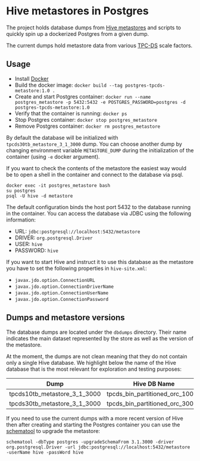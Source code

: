 # Hive metastores in Postgres

The project holds database dumps from [Hive metastores](https://cwiki.apache.org/confluence/display/Hive/AdminManual+Metastore+3.0+Administration)
and scripts to quickly spin up a dockerized Postgres from a given dump.

The current dumps hold metastore data from various [TPC-DS](http://www.tpc.org/tpcds/)
scale factors.

## Usage

-   Install [Docker](https://www.docker.com/)
-   Build the docker image: `docker build --tag postgres-tpcds-metastore:1.0 .`
-   Create and start Postgres container:
  `docker run --name postgres_metastore -p 5432:5432 -e POSTGRES_PASSWORD=postgres -d postgres-tpcds-metastore:1.0`      
-   Verify that the container is running: `docker ps`
-   Stop Postgres container: `docker stop postgres_metastore`
-   Remove Postgres container: `docker rm postgres_metastore`

By default the database will be initialized with `tpcds30tb_metastore_3_1_3000`
dump. You can choose another dump by changing environment variable
`METASTORE_DUMP` during the initialization of the container (using `-e` docker
argument).

If you want to check the contents of the metastore the easiest way would be to
open a shell in the container and connect to the database via psql.

    docker exec -it postgres_metastore bash
    su postgres
    psql -U hive -d metastore

The default configuration binds the host port 5432 to the database running in
the container. You can access the database via JDBC using the following
information:

-   URL: `jdbc:postgresql://localhost:5432/metastore`
-   DRIVER: `org.postgresql.Driver`
-   USER: `hive`
-   PASSWORD: `hive`

If you want to start Hive and instruct it to use this database as the metastore
you have to set the following properties in `hive-site.xml`:

-   `javax.jdo.option.ConnectionURL`
-   `javax.jdo.option.ConnectionDriverName`
-   `javax.jdo.option.ConnectionUserName`
-   `javax.jdo.option.ConnectionPassword`

## Dumps and metastore versions

The database dumps are located under the `dbdumps` directory. Their name
indicates the main dataset represented by the store as well as the version of
the metastore.

At the moment, the dumps are not clean meaning that they do not contain only a
single Hive database. We highlight below the name of the Hive database that is
the most relevant for exploration and testing purposes:

| Dump                         | Hive DB Name                    |
| ---------------------------- | ------------------------------- |
| tpcds10tb_metastore_3_1_3000 | tpcds_bin_partitioned_orc_10000 |
| tpcds30tb_metastore_3_1_3000 | tpcds_bin_partitioned_orc_30000 |

If you need to use the current dumps with a more recent version of Hive then
after creating and starting the Postgres container you can use the
[schematool](https://cwiki.apache.org/confluence/display/Hive/Hive+Schema+Tool)
to upgrade the metastore:

    schematool -dbType postgres -upgradeSchemaFrom 3.1.3000 -driver org.postgresql.Driver -url jdbc:postgresql://localhost:5432/metastore -userName hive -passWord hive
